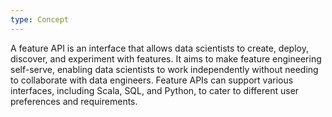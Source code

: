 ```yaml
---
type: Concept
---
```


A feature API is an interface that allows data scientists to create, deploy, discover, and experiment with features. It aims to make feature engineering self-serve, enabling data scientists to work independently without needing to collaborate with data engineers. Feature APIs can support various interfaces, including Scala, SQL, and Python, to cater to different user preferences and requirements.